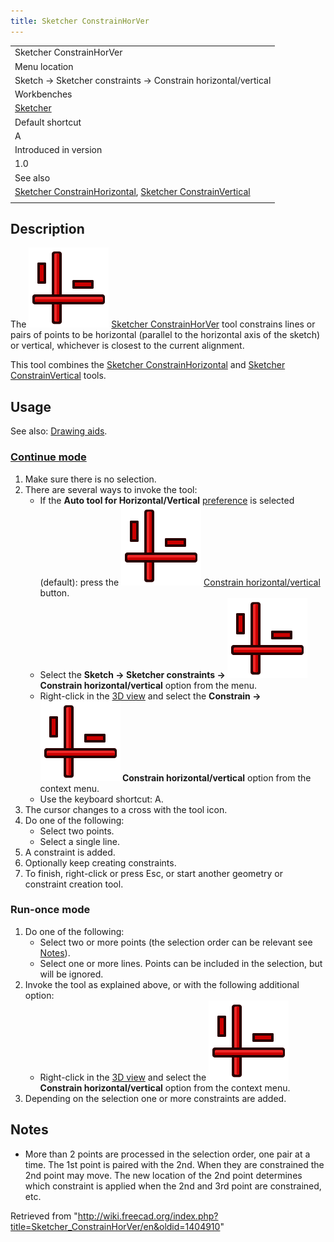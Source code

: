 ```yaml
---
title: Sketcher ConstrainHorVer
---
```


|                                                                                                                                                                                      |
| ------------------------------------------------------------------------------------------------------------------------------------------------------------------------------------ |
| Sketcher ConstrainHorVer                                                                                                                                                             |
| Menu location                                                                                                                                                                        |
| Sketch → Sketcher constraints → Constrain horizontal/vertical                                                                                                                        |
| Workbenches                                                                                                                                                                          |
| [Sketcher](/Sketcher_Workbench "Sketcher Workbench")                                                                                                                                 |
| Default shortcut                                                                                                                                                                     |
| A                                                                                                                                                                                    |
| Introduced in version                                                                                                                                                                |
| 1.0                                                                                                                                                                                  |
| See also                                                                                                                                                                             |
| [Sketcher ConstrainHorizontal](/Sketcher_ConstrainHorizontal "Sketcher ConstrainHorizontal"), [Sketcher ConstrainVertical](/Sketcher_ConstrainVertical "Sketcher ConstrainVertical") |
|                                                                                                                                                                                      |

## Description

The ![](/src/assets/images/Sketcher_ConstrainHorVer.svg) [Sketcher ConstrainHorVer](/Sketcher_ConstrainHorVer "Sketcher ConstrainHorVer") tool constrains lines or pairs of points to be horizontal (parallel to the horizontal axis of the sketch) or vertical, whichever is closest to the current alignment.

This tool combines the [Sketcher ConstrainHorizontal](/Sketcher_ConstrainHorizontal "Sketcher ConstrainHorizontal") and [Sketcher ConstrainVertical](/Sketcher_ConstrainVertical "Sketcher ConstrainVertical") tools.

## Usage

See also: [Drawing aids](/Sketcher_Workbench#Drawing_aids "Sketcher Workbench").

### [Continue mode](/Sketcher_Workbench#Continue_modes "Sketcher Workbench")

1. Make sure there is no selection.
2. There are several ways to invoke the tool:
   - If the **Auto tool for Horizontal/Vertical** [preference](/Sketcher_Preferences#General "Sketcher Preferences") is selected (default): press the ![](/src/assets/images/Sketcher_ConstrainHorVer.svg) [Constrain horizontal/vertical](/Sketcher_ConstrainHorVer "Sketcher ConstrainHorVer") button.
   - Select the **Sketch → Sketcher constraints → ![](/src/assets/images/Sketcher_ConstrainHorVer.svg) Constrain horizontal/vertical** option from the menu.
   - Right-click in the [3D view](/3D_view "3D view") and select the **Constrain → ![](/src/assets/images/Sketcher_ConstrainHorVer.svg) Constrain horizontal/vertical** option from the context menu.
   - Use the keyboard shortcut: A.
3. The cursor changes to a cross with the tool icon.
4. Do one of the following:
   - Select two points.
   - Select a single line.
5. A constraint is added.
6. Optionally keep creating constraints.
7. To finish, right-click or press Esc, or start another geometry or constraint creation tool.

### Run-once mode

1. Do one of the following:
   - Select two or more points (the selection order can be relevant see [Notes](#Notes)).
   - Select one or more lines. Points can be included in the selection, but will be ignored.
2. Invoke the tool as explained above, or with the following additional option:
   - Right-click in the [3D view](/3D_view "3D view") and select the **![](/src/assets/images/Sketcher_ConstrainHorVer.svg) Constrain horizontal/vertical** option from the context menu.
3. Depending on the selection one or more constraints are added.

## Notes

- More than 2 points are processed in the selection order, one pair at a time. The 1st point is paired with the 2nd. When they are constrained the 2nd point may move. The new location of the 2nd point determines which constraint is applied when the 2nd and 3rd point are constrained, etc.

Retrieved from "<http://wiki.freecad.org/index.php?title=Sketcher_ConstrainHorVer/en&oldid=1404910>"
